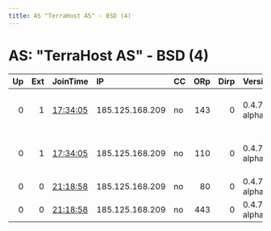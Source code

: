 ```yaml
---
title: AS "TerraHost AS" - BSD (4)
---
```


# AS: "TerraHost AS" - BSD (4)

|   Up |   Ext | JoinTime                                                                                              | IP              | CC   |   ORp |   Dirp | Version       | Contact                      | Nickname     |   eFamMembers |
|-----:|------:|:------------------------------------------------------------------------------------------------------|:----------------|:-----|------:|-------:|:--------------|:-----------------------------|:-------------|--------------:|
|    0 |     1 | [17:34:05](https://nusenu.github.io/OrNetStats/w/relay/6F36F1D8877CF36AC284B399C4357DF7493BBA07.html) | 185.125.168.209 | no   |   143 |      0 | 0.4.7.4-alpha | Neel Chauhan &lt;neel AT nee | NeelTorExitE |             2 |
|    0 |     1 | [17:34:05](https://nusenu.github.io/OrNetStats/w/relay/D2FCD72F0E2067EC64907195777158CE6B2FEDC6.html) | 185.125.168.209 | no   |   110 |      0 | 0.4.7.4-alpha | Neel Chauhan &lt;neel AT nee | NeelTorExitF |             2 |
|    0 |     0 | [21:18:58](https://nusenu.github.io/OrNetStats/w/relay/83873DEE0552C3FEBC2D85C8EA92FBC6BED84153.html) | 185.125.168.209 | no   |    80 |      0 | 0.4.7.4-alpha | None                         | FuckPutin2   |             1 |
|    0 |     0 | [21:18:58](https://nusenu.github.io/OrNetStats/w/relay/C548F65E0560F8BA653F6FF9788437337C3A06DE.html) | 185.125.168.209 | no   |   443 |      0 | 0.4.7.4-alpha | None                         | FuckPutin1   |             1 |
